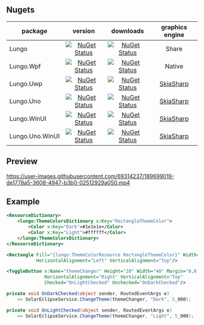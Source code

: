 ## Nugets

| package | version  | downloads | graphics engine |
| ---------------|:-------------:|:-------------:|:-------------:|
| Lungo         | [![NuGet Status](https://img.shields.io/nuget/v/Lungo.svg?style=flat)](https://www.nuget.org/packages/Lungo/) | [![NuGet Status](https://img.shields.io/nuget/dt/Lungo.svg)](https://www.nuget.org/packages/Lungo) | Share |
| Lungo.Wpf   | [![NuGet Status](https://img.shields.io/nuget/v/Lungo.Wpf.svg?style=flat)](https://www.nuget.org/packages/Lungo.Wpf/) | [![NuGet Status](https://img.shields.io/nuget/dt/Lungo.Wpf.svg)](https://www.nuget.org/packages/Lungo.Wpf) | Native |
| Lungo.Uwp   | [![NuGet Status](https://img.shields.io/nuget/v/Lungo.Uwp.svg?style=flat)](https://www.nuget.org/packages/Lungo.Uwp/) | [![NuGet Status](https://img.shields.io/nuget/dt/Lungo.Uwp.svg)](https://www.nuget.org/packages/Lungo.Uwp) | [SkiaSharp](https://github.com/mono/SkiaSharp) |
| Lungo.Uno   | [![NuGet Status](https://img.shields.io/nuget/v/Lungo.Uno.svg?style=flat)](https://www.nuget.org/packages/Lungo.Uno/) | [![NuGet Status](https://img.shields.io/nuget/dt/Lungo.Uno.svg)](https://www.nuget.org/packages/Lungo.Uno) | [SkiaSharp](https://github.com/mono/SkiaSharp) |
| Lungo.WinUI   | [![NuGet Status](https://img.shields.io/nuget/v/Lungo.WinUI.svg?style=flat)](https://www.nuget.org/packages/Lungo.WinUI/) | [![NuGet Status](https://img.shields.io/nuget/dt/Lungo.WinUI.svg)](https://www.nuget.org/packages/Lungo.WinUI) | [SkiaSharp](https://github.com/mono/SkiaSharp) |
| Lungo.Uno.WinUI   | [![NuGet Status](https://img.shields.io/nuget/v/Lungo.Uno.WinUI.svg?style=flat)](https://www.nuget.org/packages/Lungo.Uno.WinUI/) | [![NuGet Status](https://img.shields.io/nuget/dt/Lungo.Uno.WinUI.svg)](https://www.nuget.org/packages/Lungo.Uno.WinUI) | [SkiaSharp](https://github.com/mono/SkiaSharp) |

## Preview
https://user-images.githubusercontent.com/69314237/189699019-de1778a5-3608-4947-b3b0-02512929a050.mp4

## Example
```XML
<ResourceDictionary>
    <lungo:ThemeColorsDictionary x:Key="RectangleThemeColor">
        <Color x:Key="Dark">#1e1e1e</Color>
        <Color x:Key="Light">#ffffff</Color>
    </lungo:ThemeColorsDictionary>
</ResourceDictionary>
```
```XML
<Rectangle Fill="{lungo:ThemeColorResource RectangleThemeColor}" Width="100" Height="200"
           HorizontalAlignment="Left" VerticalAlignment="Top"/>

<ToggleButton x:Name="themeChanger" Height="20" Width="40" Margin="0,8,20,0"
              HorizontalAlignment="Right" VerticalAlignment="Top" 
              Checked="OnLightChecked" Unchecked="OnDarkChecked"/>
```


```C#
private void OnDarkChecked(object sender, RoutedEventArgs e)
    => SolarEclipseService.ChangeTheme(themeChanger, "Dark", 5_000);

private void OnLightChecked(object sender, RoutedEventArgs e)
    => SolarEclipseService.ChangeTheme(themeChanger, "Light", 5_000);
```



